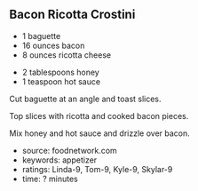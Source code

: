 Bacon Ricotta Crostini
----------------------

- 1 baguette
- 16 ounces bacon
- 8 ounces ricotta cheese
<!-- -->
- 2 tablespoons honey
- 1 teaspoon hot sauce

Cut baguette at an angle and toast slices.

Top slices with ricotta and cooked bacon pieces.

Mix honey and hot sauce and drizzle over bacon.

- source: foodnetwork.com
- keywords: appetizer
- ratings: Linda-9, Tom-9, Kyle-9, Skylar-9
- time: ? minutes
